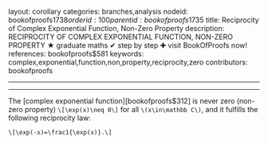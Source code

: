 layout: corollary
categories: branches,analysis
nodeid: bookofproofs$1738
orderid: 100
parentid: bookofproofs$1735
title: Reciprocity of Complex Exponential Function, Non-Zero Property
description: RECIPROCITY OF COMPLEX EXPONENTIAL FUNCTION, NON-ZERO PROPERTY &#9733; graduate maths &#10004; step by step &#10010; visit BookOfProofs now!
references: bookofproofs$581
keywords: complex,exponential,function,non,property,reciprocity,zero
contributors: bookofproofs

---


---

The [complex exponential function][bookofproofs$312] is never zero (non-zero property) `\[\exp(x)\neq 0\]` for all `\(x\in\mathbb C\)`, and it fulfills the following reciprocity law:

`\[\exp(-x)=\frac1{\exp(x)}.\]`
